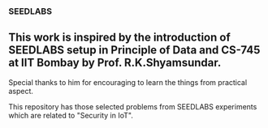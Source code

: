 ### SEEDLABS
## This work is inspired by the introduction of SEEDLABS setup in Principle of Data and CS-745 at IIT Bombay by Prof. R.K.Shyamsundar. 
Special thanks to him for encouraging to learn the things from practical aspect.

This repository has those selected problems from SEEDLABS experiments which are related to "Security in IoT".
